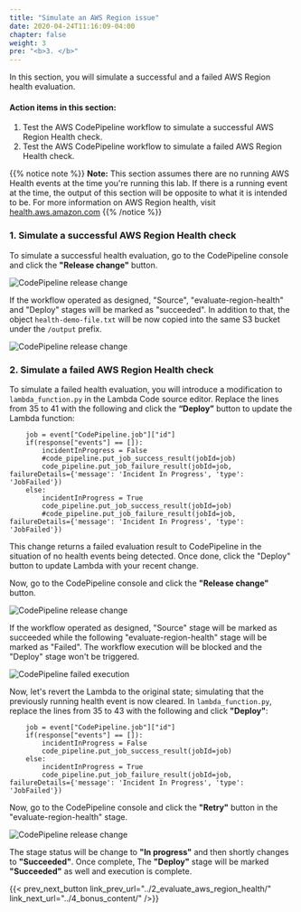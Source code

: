 ```yaml
---
title: "Simulate an AWS Region issue"
date: 2020-04-24T11:16:09-04:00
chapter: false
weight: 3
pre: "<b>3. </b>"
---
```


In this section, you will simulate a successful and a failed AWS Region health evaluation. 

#### Action items in this section:

1. Test the AWS CodePipeline workflow to simulate a successful AWS Region Health check.
2. Test the AWS CodePipeline workflow to simulate a failed AWS Region Health check. 

{{% notice note %}}
**Note:** This section assumes there are no running AWS Health events at the time you're running this lab. If there is a running event at the time, the output of this section will be opposite to what it is intended to be. For more information on AWS Region health, visit [health.aws.amazon.com](https://health.aws.amazon.com/)
{{% /notice %}}

### 1. Simulate a successful AWS Region Health check

To simulate a successful health evaluation, go to the CodePipeline console and click the **"Release change"** button. 

![CodePipeline release change ](/Operations/300_Health_Aware_CICD_Pipelines/Images/codepipeline-release-change.png)


If the workflow operated as designed, "Source", "evaluate-region-health" and "Deploy" stages will be marked as "succeeded". In addition to that, the object `health-demo-file.txt` will be now copied into the same S3 bucket under the `/output` prefix.

![CodePipeline release change ](/Operations/300_Health_Aware_CICD_Pipelines/Images/codepipeline-deployment-complete-with-lambda.png)

### 2. Simulate a failed AWS Region Health check

To simulate a failed health evaluation, you will introduce a modification to `lambda_function.py` in the Lambda Code source editor. Replace the lines from 35 to 41 with the following and click the **“Deploy”** button to update the Lambda function:

```
    job = event["CodePipeline.job"]["id"]
    if(response["events"] == []):
        incidentInProgress = False
        #code_pipeline.put_job_success_result(jobId=job)
        code_pipeline.put_job_failure_result(jobId=job, failureDetails={'message': 'Incident In Progress', 'type': 'JobFailed'})
    else:
        incidentInProgress = True
        code_pipeline.put_job_success_result(jobId=job)
        #code_pipeline.put_job_failure_result(jobId=job, failureDetails={'message': 'Incident In Progress', 'type': 'JobFailed'})
```

This change returns a failed evaluation result to CodePipeline in the situation of no health events being detected. Once done, click the "Deploy" button to update Lambda with your recent change. 

Now, go to the CodePipeline console and click the **"Release change"** button. 

![CodePipeline release change ](/Operations/300_Health_Aware_CICD_Pipelines/Images/codepipeline-release-change.png)

If the workflow operated as designed, "Source" stage will be marked as succeeded while the following "evaluate-region-health" stage will be marked as "Failed". The workflow execution will be blocked and the "Deploy" stage won't be triggered. 

![CodePipeline failed execution ](/Operations/300_Health_Aware_CICD_Pipelines/Images/codepipeline-deployment-failed-with-lambda.png)

Now, let's revert the Lambda to the original state; simulating that the previously running health event is now cleared. In `lambda_function.py`, replace the lines from 35 to 43 with the following and click **"Deploy"**:

```
    job = event["CodePipeline.job"]["id"]
    if(response["events"] == []):
        incidentInProgress = False
        code_pipeline.put_job_success_result(jobId=job)
    else:
        incidentInProgress = True
        code_pipeline.put_job_failure_result(jobId=job, failureDetails={'message': 'Incident In Progress', 'type': 'JobFailed'})
```

Now, go to the CodePipeline console and click the **"Retry"** button in the "evaluate-region-health" stage. 

![CodePipeline release change ](/Operations/300_Health_Aware_CICD_Pipelines/Images/codepipeline-retry.png)

The stage status will be change to **"In progress"** and then shortly changes to **"Succeeded"**. Once complete, The **"Deploy"** stage will be marked **"Succeeded"** as well and execution is complete. 

{{< prev_next_button link_prev_url="../2_evaluate_aws_region_health/" link_next_url="../4_bonus_content/" />}}

